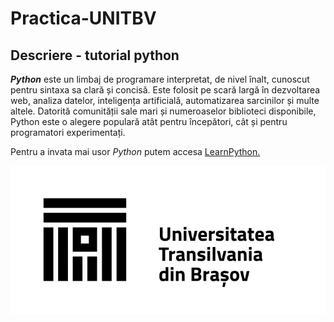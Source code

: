 # Practica-UNITBV
## Descriere - tutorial python

**_Python_** este un limbaj de programare interpretat, de nivel înalt, cunoscut pentru sintaxa sa clară și concisă. Este folosit pe scară largă în dezvoltarea web, analiza datelor, inteligența artificială, automatizarea sarcinilor și multe altele. Datorită comunității sale mari și numeroaselor biblioteci disponibile, Python este o alegere populară atât pentru începători, cât și pentru programatori experimentați.

Pentru a invata mai usor _Python_ putem accesa [LearnPython.](https://www.learnpython.org)

![Sigla](Logo-UT-NEGRU-RO.jpg)
